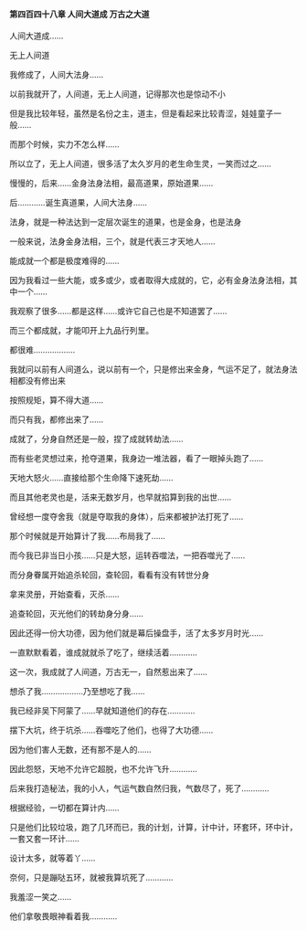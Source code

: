 #### 第四百四十八章 人间大道成 万古之大道


人间大道成……

无上人间道


我修成了，人间大法身……

以前我就开了，人间道，无上人间道，记得那次也是惊动不小

但是我比较年轻，虽然是名份之主，道主，但是看起来比较青涩，娃娃童子一般……

而那个时候，实力不怎么样……

所以立了，无上人间道，很多活了太久岁月的老生命生灵，一笑而过之……

慢慢的，后来……金身法身法相，最高道果，原始道果……

后…………诞生真道果，人间大法身……

法身，就是一种法达到一定层次诞生的道果，也是金身，也是法身

一般来说，法身金身法相，三个，就是代表三才天地人……

能成就一个都是极度难得的……

因为我看过一些大能，或多或少，或者取得大成就的，它，必有金身法身法相，其中一个……

我观察了很多……都是这样……或许它自己也是不知道罢了……

而三个都成就，才能叩开上九品行列里。

都很难………………

我就问以前有人间道么，说以前有一个，只是修出来金身，气运不足了，就法身法相都没有修出来

按照规矩，算不得大道……

而只有我，都修出来了……

成就了，分身自然还是一般，捏了成就转劫法……

而有些老灵想过来，抢夺道果，我身边一堆法器，看了一眼掉头跑了……

天地大怒火……直接给那个生命降下速死劫……

而且其他老灵也是，活来无数岁月，也早就掐算到我的出世……

曾经想一度夺舍我（就是夺取我的身体），后来都被护法打死了……

那个时候就是开始算计了我……布局我了……

而今我已非当日小孩……只是大怒，运转吞噬法，一把吞噬光了……

而分身眷属开始追杀轮回，查轮回，看看有没有转世分身

拿来灵册，开始查看，灭杀……

追查轮回，灭光他们的转劫身分身……

因此还得一份大功德，因为他们就是幕后操盘手，活了太多岁月时光……

一直默默看着，谁成就就杀了吃了，继续活着…………

这一次，我成就了人间道，万古无一，自然惹出来了……

想杀了我………………乃至想吃了我……

我已经非吴下阿蒙了……早就知道他们的存在…………

摆下大坑，终于坑杀……吞噬吃了他们，也得了大功德……

因为他们害人无数，还有那不是人的……

因此怨怒，天地不允许它超脱，也不允许飞升…………

后来我打造秘法，我的小人，气运气数自然归我，气数尽了，死了…………

根据经验，一切都在算计内……

只是他们比较垃圾，跑了几环而已，我的计划，计算，计中计，环套环，环中计，一套又套一环计……

设计太多，就等着丫……

奈何，只是蹦哒五环，就被我算坑死了…………

我羞涩一笑之……

他们拿敬畏眼神看着我…………

